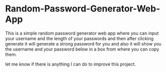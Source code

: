 # Random-Password-Generator-Web-App

This is a simple random password generator web app where you can input your username and the length of your passwords and then 
after clicking generate it will generate a strong password for you and also it will show you the username and your password below 
in a box from where you can copy them.


let me know if there is anything I can do to improve this project.
